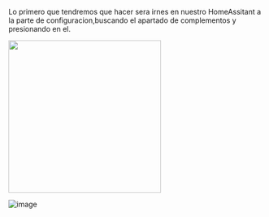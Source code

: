

Lo primero que tendremos que hacer sera irnes en nuestro HomeAssitant a la parte de configuracion,buscando el apartado de complementos y presionando en el.


<a href="(https://github.com/user-attachments/assets/f23e785a-d565-46f0-b69e-76ca36e4e819)">
  <img src="(https://github.com/user-attachments/assets/b02902da-31ce-4f95-bcb0-0c9e08a951cf)" width="300"/>
</a>

![image](https://github.com/user-attachments/assets/2c017f24-2a55-4506-a48a-61e715207778)
